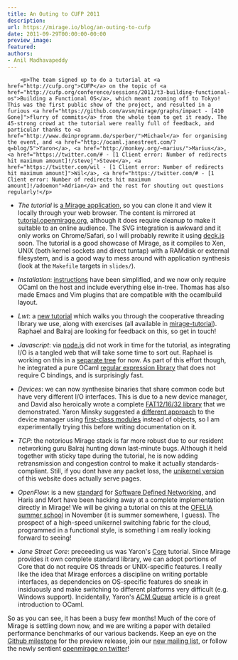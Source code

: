 ```yaml
---
title: An Outing to CUFP 2011
description:
url: https://mirage.io/blog/an-outing-to-cufp
date: 2011-09-29T00:00:00-00:00
preview_image:
featured:
authors:
- Anil Madhavapeddy
---
```



        <p>The team signed up to do a tutorial at <a href="http://cufp.org">CUFP</a> on the topic of <a href="http://cufp.org/conference/sessions/2011/t3-building-functional-os">Building a Functional OS</a>, which meant zooming off to Tokyo!  This was the first public show of the project, and resulted in a furious <a href="https://github.com/avsm/mirage/graphs/impact - [410 Gone]">flurry of commits</a> from the whole team to get it ready. The 45-strong crowd at the tutorial were really full of feedback, and particular thanks to <a href="http://www.deinprogramm.de/sperber/">Michael</a> for organising the event, and <a href="http://ocaml.janestreet.com/?q=blog/5">Yaron</a>, <a href="http://monkey.org/~marius/">Marius</a>, <a href="https://twitter.com/# - [1 Client error: Number of redirects hit maximum amount]!/stevej">Steve</a>, <a href="https://twitter.com/wil - [1 Client error: Number of redirects hit maximum amount]">Wil</a>, <a href="https://twitter.com/# - [1 Client error: Number of redirects hit maximum amount]!/adoemon">Adrian</a> and the rest for shouting out questions regularly!</p>
<ul>
<li>
<p><em>The tutorial</em> is <a href="http://github.com/avsm/mirage-tutorial">a Mirage application</a>, so you can clone it and view it locally through your web browser. The content is mirrored at <a href="http://tutorial.openmirage.org - [1 Client error: Timeout was reached]">tutorial.openmirage.org</a>, although it does require cleanup to make it suitable to an online audience. The SVG integration is awkward and it only works on Chrome/Safari, so I will probably rewrite it using <a href="http://imakewebthings.github.com/deck.js/ - [404 Not Found]">deck.js</a> soon. The tutorial is a good showcase of Mirage, as it compiles to Xen, UNIX (both kernel sockets and direct tuntap) with a RAMdisk or external filesystem, and is a good way to mess around with application synthesis (look at the <code>Makefile</code> targets in <code>slides/</code>).</p>
</li>
<li>
<p><em>Installation</em>: <a href="https://mirage.io/wiki/install">instructions</a> have been simplified, and we now only require OCaml on the host and include everything else in-tree. Thomas has also made Emacs and Vim plugins that are compatible with the ocamlbuild layout.</p>
</li>
<li>
<p><em>Lwt</em>: a <a href="https://mirage.io/wiki/tutorial-lwt">new tutorial</a> which walks you through the cooperative threading library we use, along with exercises (all available in <a href="http://github.com/avsm/mirage-tutorial">mirage-tutorial</a>). Raphael and Balraj are looking for feedback on this, so get in touch!</p>
</li>
<li>
<p><em>Javascript</em>: via <a href="http://nodejs.org">node.js</a> did not work in time for the tutorial, as integrating I/O is a tangled web that will take some time to sort out. Raphael is working on this in a <a href="https://github.com/raphael-proust/nodejs_of_ocaml">separate tree</a> for now.  As part of this effort though, he integrated a pure OCaml <a href="https://mirage.io/blog/ocaml-regexp">regular expression library</a> that does not require C bindings, and is surprisingly fast.</p>
</li>
<li>
<p><em>Devices</em>: we can now synthesise binaries that share common code but have very different I/O interfaces. This is due to a new device manager, and David also heroically wrote a complete <a href="http://github.com/avsm/mirage/tree/master/lib/fs - [404 Not Found]">FAT12/16/32 library</a> that we demonstrated.  Yaron Minsky suggested a <a href="https://gist.github.com/1245418">different approach</a> to the device manager using <a href="http://caml.inria.fr/pub/docs/manual-ocaml/extn.html#sec245">first-class modules</a> instead of objects, so I am experimentally trying this before writing documentation on it.</p>
</li>
<li>
<p><em>TCP</em>: the notorious Mirage stack is far more robust due to our resident networking guru Balraj hunting down last-minute bugs. Although it held together with sticky tape during the tutorial, he is now adding retransmission and congestion control to make it actually standards-compliant.  Still, if you dont have any packet loss, the <a href="http://xen.openmirage.org/ - [1 Client error: Timeout was reached]">unikernel version</a> of this website does actually serve pages.</p>
</li>
<li>
<p><em>OpenFlow</em>: is a new <a href="http://www.openflow.org/wk/index.php/OpenFlow_v1.0 - [404 Not Found]">standard</a> for <a href="http://networkheresy.wordpress.com/">Software Defined Networking</a>, and Haris and Mort have been hacking away at a complete implementation directly in Mirage!  We will be giving a tutorial on this at the <a href="http://changeofelia.info.ucl.ac.be/">OFELIA summer school</a> in November (it is summer somewhere, I guess). The prospect of a high-speed unikernel switching fabric for the cloud, programmed in a functional style, is something I am really looking forward to seeing!</p>
</li>
<li>
<p><em>Jane Street Core</em>: preceeding us was Yaron's <a href="http://cufp.org/conference/sessions/2011/t2-janestreets-ocaml-core-library">Core</a> tutorial. Since Mirage provides it own complete standard library, we can adopt portions of Core that do not require OS threads or UNIX-specific features.  I really like the idea that Mirage enforces a discipline on writing portable interfaces, as dependencies on OS-specific features do sneak in insiduously and make switching to different platforms very difficult (e.g. Windows support). Incidentally, Yaron's <a href="http://queue.acm.org/detail.cfm?id=2038036&amp;ref=fullrss">ACM Queue</a> article is a great introduction to OCaml.</p>
</li>
</ul>
<p>So as you can see, it has been a busy few months!  Much of the core of Mirage is settling down now, and we are writing a paper with detailed performance benchmarks of our various backends.  Keep an eye on the <a href="https://github.com/avsm/mirage/issues?milestone=2&amp;state=open">Github milestone</a> for the preview release, join our <a href="https://lists.cam.ac.uk/mailman/listinfo/cl-mirage - [1 Client error: SSL peer certificate or SSH remote key was not OK]">new mailing list</a>, or follow the newly sentient <a href="http://twitter.com/openmirage - [1 Client error: Number of redirects hit maximum amount]">openmirage on twitter</a>!</p>

      
